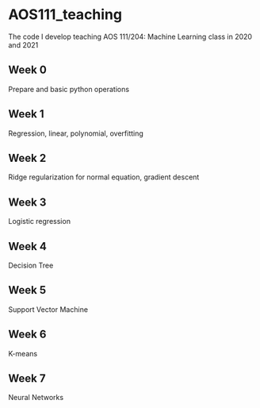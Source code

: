 # AOS111_teaching
The code I develop teaching AOS 111/204: Machine Learning class in 2020 and 2021

## Week 0
Prepare and basic python operations

## Week 1
Regression, linear, polynomial, overfitting

## Week 2
Ridge regularization for normal equation, gradient descent

## Week 3
Logistic regression

## Week 4
Decision Tree

## Week 5
Support Vector Machine

## Week 6
K-means

## Week 7

Neural Networks
